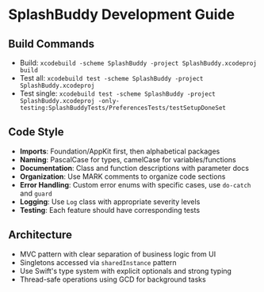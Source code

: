 # SplashBuddy Development Guide

## Build Commands
- Build: `xcodebuild -scheme SplashBuddy -project SplashBuddy.xcodeproj build`
- Test all: `xcodebuild test -scheme SplashBuddy -project SplashBuddy.xcodeproj`
- Test single: `xcodebuild test -scheme SplashBuddy -project SplashBuddy.xcodeproj -only-testing:SplashBuddyTests/PreferencesTests/testSetupDoneSet`

## Code Style
- **Imports**: Foundation/AppKit first, then alphabetical packages
- **Naming**: PascalCase for types, camelCase for variables/functions
- **Documentation**: Class and function descriptions with parameter docs
- **Organization**: Use MARK comments to organize code sections
- **Error Handling**: Custom error enums with specific cases, use `do-catch` and `guard`
- **Logging**: Use `Log` class with appropriate severity levels
- **Testing**: Each feature should have corresponding tests

## Architecture
- MVC pattern with clear separation of business logic from UI
- Singletons accessed via `sharedInstance` pattern
- Use Swift's type system with explicit optionals and strong typing
- Thread-safe operations using GCD for background tasks